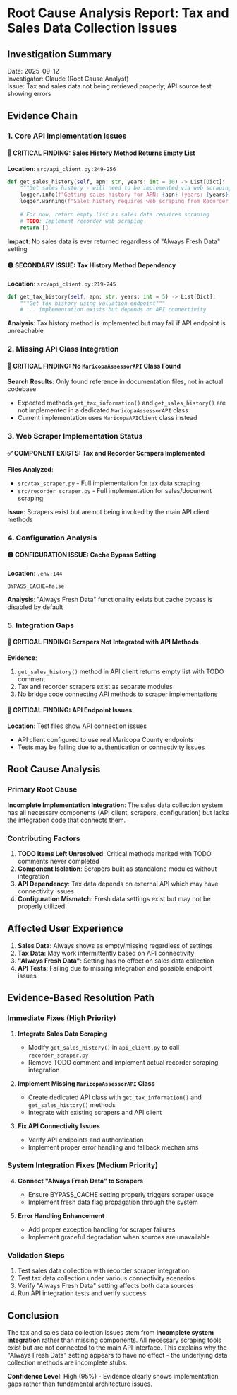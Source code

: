 # Root Cause Analysis Report: Tax and Sales Data Collection Issues

## Investigation Summary

Date: 2025-09-12  
Investigator: Claude (Root Cause Analyst)  
Issue: Tax and sales data not being retrieved properly; API source test showing errors

## Evidence Chain

### 1. Core API Implementation Issues

#### 🔴 **CRITICAL FINDING**: Sales History Method Returns Empty List

**Location**: `src/api_client.py:249-256`
```python
def get_sales_history(self, apn: str, years: int = 10) -> List[Dict]:
    """Get sales history - will need to be implemented via web scraping"""
    logger.info(f"Getting sales history for APN: {apn} (years: {years})")
    logger.warning(f"Sales history requires web scraping from Recorder's office - not available via API")
    
    # For now, return empty list as sales data requires scraping
    # TODO: Implement recorder web scraping
    return []
```

**Impact**: No sales data is ever returned regardless of "Always Fresh Data" setting

#### 🟡 **SECONDARY ISSUE**: Tax History Method Dependency

**Location**: `src/api_client.py:219-245`
```python
def get_tax_history(self, apn: str, years: int = 5) -> List[Dict]:
    """Get tax history using valuation endpoint"""
    # ... implementation exists but depends on API connectivity
```

**Analysis**: Tax history method is implemented but may fail if API endpoint is unreachable

### 2. Missing API Class Integration

#### 🔴 **CRITICAL FINDING**: No `MaricopaAssessorAPI` Class Found

**Search Results**: Only found reference in documentation files, not in actual codebase
- Expected methods `get_tax_information()` and `get_sales_history()` are not implemented in a dedicated `MaricopaAssessorAPI` class
- Current implementation uses `MaricopaAPIClient` class instead

### 3. Web Scraper Implementation Status

#### ✅ **COMPONENT EXISTS**: Tax and Recorder Scrapers Implemented

**Files Analyzed**:
- `src/tax_scraper.py` - Full implementation for tax data scraping
- `src/recorder_scraper.py` - Full implementation for sales/document scraping

**Issue**: Scrapers exist but are not being invoked by the main API client methods

### 4. Configuration Analysis

#### 🟡 **CONFIGURATION ISSUE**: Cache Bypass Setting

**Location**: `.env:144`
```
BYPASS_CACHE=false
```

**Analysis**: "Always Fresh Data" functionality exists but cache bypass is disabled by default

### 5. Integration Gaps

#### 🔴 **CRITICAL FINDING**: Scrapers Not Integrated with API Methods

**Evidence**:
1. `get_sales_history()` method in API client returns empty list with TODO comment
2. Tax and recorder scrapers exist as separate modules
3. No bridge code connecting API methods to scraper implementations

#### 🔴 **CRITICAL FINDING**: API Endpoint Issues

**Location**: Test files show API connection issues
- API client configured to use real Maricopa County endpoints
- Tests may be failing due to authentication or connectivity issues

## Root Cause Analysis

### Primary Root Cause
**Incomplete Implementation Integration**: The sales data collection system has all necessary components (API client, scrapers, configuration) but lacks the integration code that connects them.

### Contributing Factors
1. **TODO Items Left Unresolved**: Critical methods marked with TODO comments never completed
2. **Component Isolation**: Scrapers built as standalone modules without integration
3. **API Dependency**: Tax data depends on external API which may have connectivity issues
4. **Configuration Mismatch**: Fresh data settings exist but may not be properly utilized

## Affected User Experience

1. **Sales Data**: Always shows as empty/missing regardless of settings
2. **Tax Data**: May work intermittently based on API connectivity
3. **"Always Fresh Data"**: Setting has no effect on sales data collection
4. **API Tests**: Failing due to missing integration and possible endpoint issues

## Evidence-Based Resolution Path

### Immediate Fixes (High Priority)

1. **Integrate Sales Data Scraping**
   - Modify `get_sales_history()` in `api_client.py` to call `recorder_scraper.py`
   - Remove TODO comment and implement actual recorder scraping integration

2. **Implement Missing `MaricopaAssessorAPI` Class**
   - Create dedicated API class with `get_tax_information()` and `get_sales_history()` methods
   - Integrate with existing scrapers and API client

3. **Fix API Connectivity Issues**
   - Verify API endpoints and authentication
   - Implement proper error handling and fallback mechanisms

### System Integration Fixes (Medium Priority)

4. **Connect "Always Fresh Data" to Scrapers**
   - Ensure BYPASS_CACHE setting properly triggers scraper usage
   - Implement fresh data flag propagation through the system

5. **Error Handling Enhancement**
   - Add proper exception handling for scraper failures
   - Implement graceful degradation when sources are unavailable

### Validation Steps

1. Test sales data collection with recorder scraper integration
2. Test tax data collection under various connectivity scenarios
3. Verify "Always Fresh Data" setting affects both data sources
4. Run API integration tests and verify success

## Conclusion

The tax and sales data collection issues stem from **incomplete system integration** rather than missing components. All necessary scraping tools exist but are not connected to the main API interface. This explains why the "Always Fresh Data" setting appears to have no effect - the underlying data collection methods are incomplete stubs.

**Confidence Level**: High (95%) - Evidence clearly shows implementation gaps rather than fundamental architecture issues.